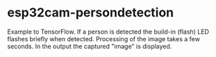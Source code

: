 # esp32cam-persondetection

Example to TensorFlow. If a person is detected the build-in (flash) LED flashes briefly when detected.
Processing of the image takes a few seconds. In the output the captured "image" is displayed.